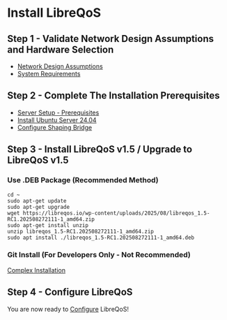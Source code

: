 # Install LibreQoS

## Step 1 - Validate Network Design Assumptions and Hardware Selection

- [Network Design Assumptions](design.md)
- [System Requirements](requirements.md)

## Step 2 - Complete The Installation Prerequisites

- [Server Setup - Prerequisites](prereq.md)
- [Install Ubuntu Server 24.04](ubuntu-server.md)
- [Configure Shaping Bridge](bridge.md)

## Step 3 - Install LibreQoS v1.5 / Upgrade to LibreQoS v1.5

### Use .DEB Package (Recommended Method)

```
cd ~
sudo apt-get update
sudo apt-get upgrade
wget https://libreqos.io/wp-content/uploads/2025/08/libreqos_1.5-RC1.202508272111-1_amd64.zip
sudo apt-get install unzip
unzip libreqos_1.5-RC1.202508272111-1_amd64.zip
sudo apt install ./libreqos_1.5-RC1.202508272111-1_amd64.deb
```

### Git Install (For Developers Only - Not Recommended)

[Complex Installation](git-install.md)

## Step 4 - Configure LibreQoS

You are now ready to [Configure](configuration.md) LibreQoS!
